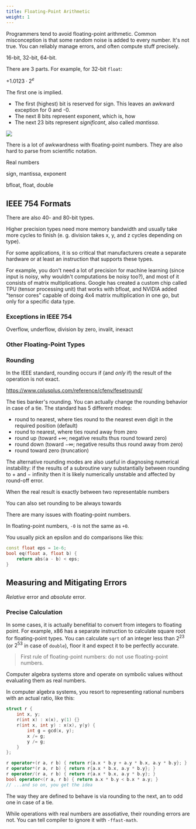 ```yaml
---
title: Floating-Point Arithmetic
weight: 1
---
```


Programmers tend to avoid floating-point arithmetic. Common misconception is that some random noise is added to every number. It's not true. You can reliably manage errors, and often compute stuff precisely.

16-bit, 32-bit, 64-bit.

There are 3 parts. For example, for 32-bit `float`:

$+1.0123 \cdot 2^e$

The first one is implied.

- The first (highest) bit is reserved for sign. This leaves an awkward exception for 0 and -0.
- The next 8 bits represent exponent, which is, how 
- The next 23 bits represent *significant*, also called *mantissa*.

![](../img/float.svg)

There is a lot of awkwardness with floating-point numbers. They are also hard to parse from scientific notation.

Real numbers

sign, mantissa, exponent

bfloat, float, double

## IEEE 754 Formats

There are also 40- and 80-bit types.

Higher precision types need more memory bandwidth and usually take more cycles to finish (e. g. division takes x, y, and z cycles depending on type).

For some applications, it is so critical that manufacturers create a separate hardware or at least an instruction that supports these types.

For example, you don't need a lot of precision for machine learning (since input is noisy, why wouldn't computations be noisy too?), and most of it consists of matrix multiplications. Google has created a custom chip called TPU (tensor processing unit) that works with bfloat, and NVIDIA added "tensor cores" capable of doing 4x4 matrix multiplication in one go, but only for a specific data type.

### Exceptions in IEEE 754

Overflow, underflow, division by zero, invalit, inexact

### Other Floating-Point Types

### Rounding

In the IEEE standard, rounding occurs if (and *only* if) the result of the operation is not exact.

https://www.cplusplus.com/reference/cfenv/fesetround/

The ties banker's rounding. You can actually change the rounding behavior in case of a tie. The standard has 5 different modes:

* round to nearest, where ties round to the nearest even digit in the required position (default)
* round to nearest, where ties round away from zero
* round up (toward $+\infty$; negative results thus round toward zero)
* round down (toward $-\infty$; negative results thus round away from zero)
* round toward zero (truncation)

The alternative rounding modes are also useful in diagnosing numerical instability: if the results of a subroutine vary substantially between rounding to + and − infinity then it is likely numerically unstable and affected by round-off error.

When the real result is exactly between two representable numbers

You can also set rounding to be always towards

There are many issues with floating-point numbers.

In floating-point numbers, `-0` is not the same as `+0`.

You usually pick an epsilon and do comparisons like this:

```c++
const float eps = 1e-6;
bool eq(float a, float b) {
    return abs(a - b) < eps;
}
```

## Measuring and Mitigating Errors

*Relative* error and *absolute* error.


### Precise Calculation

In some cases, it is actually benefitial to convert from integers to floating point. For example, x86 has a separate instruction to calculate square root for floating-point types. You can calculate `sqrt` of an integer less than $2^{23}$ (or $2^53$ in case of `double`), floor it and expect it to be perfectly accurate.

> First rule of floating-point numbers: do not use floating-point numbers.

Computer algebra systems store and operate on symbolic values without evaluating them as real numbers.

In computer algebra systems, you resort to representing rational numbers with an actual ratio, like this:

```c++
struct r {
	int x, y;
	r(int x) : x(x), y(1) {}
	r(int x, int y) : x(x), y(y) {
		int g = gcd(x, y);
		x /= g;
		y /= g;
	}
};

r operator+(r a, r b) { return r{a.x * b.y + a.y * b.x, a.y * b.y}; }
r operator*(r a, r b) { return r{a.x * b.x, a.y * b.y}; }
r operator/(r a, r b) { return r{a.x * b.x, a.y * b.y}; }
bool operator<(r a, r b) { return a.x * b.y < b.x * a.y; }
// ...and so on, you get the idea
```

The way they are defined to behave is via rounding to the next, an to odd one in case of a tie.

While operations with real numbers are assotiative, their rounding errors are not. You can tell compiler to ignore it with `-ffast-math`.
